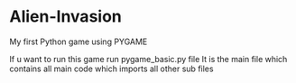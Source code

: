 # Alien-Invasion
My first Python game using PYGAME


If u want to run this game run pygame_basic.py file
It is the main file which contains all main code which imports all other sub files
